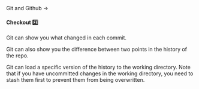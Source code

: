 <link rel="stylesheet" href="{{baseUrl}}/css/textbook.css">

<div class="website-content">

<div id="path">Git and Github &rarr; </div>

<div id="title">

#### Checkout :two:

</div>

<div id="body">

<dynamic-panel src="../../revisionControl/usingHistory/embed.md" header="Revision Control: Using History" is-open></dynamic-panel>
<p/>

Git can show you what changed in each commit.

<tabs>
  <tab header="SourceTree">
    <include src="./sourcetree_1.md" />
  </tab>
  <tab header="CLI">
    <include src="./cli_1.md" />
  </tab>
</tabs>

Git can also show you the difference between two points in the history of the repo.

<tabs>
  <tab header="SourceTree">
    <include src="./sourcetree_2.md" />
  </tab>
  <tab header="CLI">
    <include src="./cli_2.md" />
  </tab>
</tabs>

Git can load a specific version of the history to the working directory. Note that if you have uncommitted changes in the working directory, you need to stash them first to prevent them from being overwritten.

<tabs>
  <tab header="SourceTree">
    <include src="./sourcetree_3.md" />
  </tab>
  <tab header="CLI">
    <include src="./cli_3.md" />
  </tab>
</tabs>


</div>

<div id="extras">
<div>

</div>
